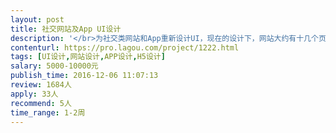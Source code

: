 ```yaml
---                
layout: post       
title: 社交网站及App UI设计           
description: '</br>为社交类网站和App重新设计UI，现在的设计下，网站大约有十几个页面，App大约有三十几个页面。</br>项目要求：UI设计必须极简、优雅。</br>'     
contenturl: https://pro.lagou.com/project/1222.html      
tags: [UI设计,网站设计,APP设计,H5设计]            
salary: 5000-10000元          
publish_time: 2016-12-06 11:07:13         
review: 1684人                   
apply: 33人                   
recommend: 5人                   
time_range: 1-2周              
---                 
```

